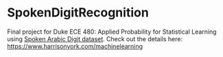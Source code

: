# SpokenDigitRecognition
Final project for Duke ECE 480: Applied Probability for Statistical Learning using [Spoken Arabic Digit dataset](https://archive.ics.uci.edu/dataset/195/spoken+arabic+digit). Check out the details here: https://www.harrisonyork.com/machinelearning
